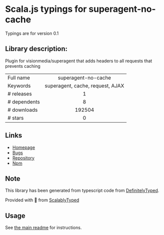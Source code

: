 
# Scala.js typings for superagent-no-cache

Typings are for version 0.1

## Library description:
Plugin for visionmedia/superagent that adds headers to all requests that prevents caching

|                    |                 |
| ------------------ | :-------------: |
| Full name          | superagent-no-cache |
| Keywords           | superagent, cache, request, AJAX |
| # releases         | 1 |
| # dependents       | 8 |
| # downloads        | 192504 |
| # stars            | 0 |

## Links
- [Homepage](https://github.com/johntron/superagent-no-cache)
- [Bugs](https://github.com/johntron/superagent-no-cache/issues)
- [Repository](https://github.com/johntron/superagent-no-cache)
- [Npm](https://www.npmjs.com/package/superagent-no-cache)
    


## Note
This library has been generated from typescript code from [DefinitelyTyped](https://definitelytyped.org).

Provided with :purple_heart: from [ScalablyTyped](https://github.com/oyvindberg/ScalablyTyped)

## Usage
See [the main readme](../../readme.md) for instructions.


